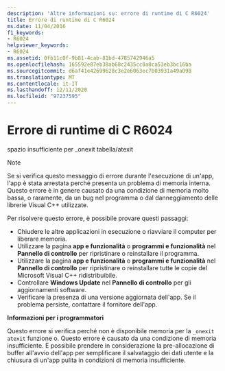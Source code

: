 ```yaml
---
description: 'Altre informazioni su: errore di runtime di C R6024'
title: Errore di runtime di C R6024
ms.date: 11/04/2016
f1_keywords:
- R6024
helpviewer_keywords:
- R6024
ms.assetid: 0fb11c0f-9b81-4cab-81bd-4785742946a5
ms.openlocfilehash: 165592e87eb38ab68c2435cc0a8ca53eb3bc16ba
ms.sourcegitcommit: d6af41e42699628c3e2e6063ec7b03931a49a098
ms.translationtype: MT
ms.contentlocale: it-IT
ms.lasthandoff: 12/11/2020
ms.locfileid: "97237595"
---
```

# <a name="c-runtime-error-r6024"></a>Errore di runtime di C R6024

spazio insufficiente per _onexit tabella/atexit

> [!NOTE]
> Se si verifica questo messaggio di errore durante l'esecuzione di un'app, l'app è stata arrestata perché presenta un problema di memoria interna. Questo errore è in genere causato da una condizione di memoria molto bassa, o raramente, da un bug nel programma o dal danneggiamento delle librerie Visual C++ utilizzate.
>
> Per risolvere questo errore, è possibile provare questi passaggi:
>
> - Chiudere le altre applicazioni in esecuzione o riavviare il computer per liberare memoria.
> - Utilizzare la pagina **app e funzionalità** o **programmi e funzionalità** nel **Pannello di controllo** per ripristinare o reinstallare il programma.
> - Utilizzare la pagina **app e funzionalità** o **programmi e funzionalità** nel **Pannello di controllo** per ripristinare o reinstallare tutte le copie del Microsoft Visual C++ ridistribuibile.
> - Controllare **Windows Update** nel **Pannello di controllo** per gli aggiornamenti software.
> - Verificare la presenza di una versione aggiornata dell'app. Se il problema persiste, contattare il fornitore dell'app.

**Informazioni per i programmatori**

Questo errore si verifica perché non è disponibile memoria per la `_onexit` `atexit` funzione o. Questo errore è causato da una condizione di memoria insufficiente. È possibile prendere in considerazione la pre-allocazione di buffer all'avvio dell'app per semplificare il salvataggio dei dati utente e la chiusura di un'app pulita in condizioni di memoria insufficiente.
